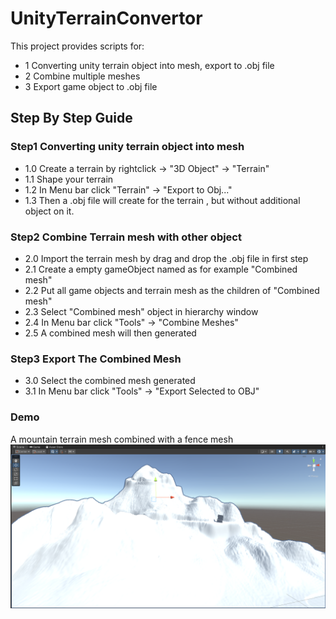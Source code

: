 # UnityTerrainConvertor
This project provides scripts for:
- 1 Converting unity terrain object into mesh, export to .obj file
- 2 Combine multiple meshes
- 3 Export game object to .obj file

## Step By Step Guide
### Step1 Converting unity terrain object into mesh
- 1.0 Create a terrain by rightclick -> "3D Object" -> "Terrain"
- 1.1 Shape your terrain
- 1.2 In Menu bar click "Terrain" -> "Export to Obj..."
- 1.3 Then a .obj file will create for the terrain , but without additional object on it.

### Step2 Combine Terrain mesh with other object
- 2.0 Import the terrain mesh by drag and drop the .obj file in first step
- 2.1 Create a empty gameObject named as for example "Combined mesh"
- 2.2 Put all game objects and terrain mesh as the children of "Combined mesh" 
- 2.3 Select "Combined mesh" object in hierarchy window
- 2.4 In Menu bar click "Tools" -> "Combine Meshes"
- 2.5 A combined mesh will then generated

### Step3 Export The Combined Mesh
- 3.0 Select the combined mesh generated
- 3.1 In Menu bar click "Tools" -> "Export Selected to OBJ"

### Demo 
A mountain terrain mesh combined with a fence mesh
![Demo Image](images/Demo.png)